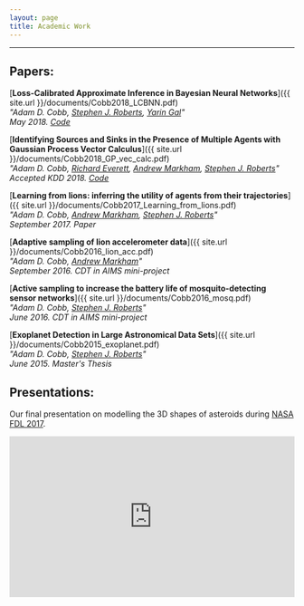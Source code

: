 ```yaml
---
layout: page
title: Academic Work
---
```

***
<!--![image-title-here]({{ site.url }}/images/Lion_withTag.jpg){:class="img-responsive"}
September 2016-->
## Papers:

[**Loss-Calibrated Approximate Inference in Bayesian Neural Networks**]({{ site.url }}/documents/Cobb2018_LCBNN.pdf)<br />
<em>"Adam D. Cobb, [Stephen J. Roberts](http://www.robots.ox.ac.uk/~sjrob/), [Yarin Gal](http://www.cs.ox.ac.uk/people/yarin.gal/website/)"<br>May 2018. [Code](https://github.com/AdamCobb/LCBNN)</em>

[**Identifying Sources and Sinks in the Presence of Multiple Agents with Gaussian Process Vector Calculus**]({{ site.url }}/documents/Cobb2018_GP_vec_calc.pdf)<br />
<em>"Adam D. Cobb, [Richard Everett](http://richardeverett.io), [Andrew Markham](https://www.cs.ox.ac.uk/people/andrew.markham/), [Stephen J. Roberts](http://www.robots.ox.ac.uk/~sjrob/)"<br>Accepted KDD 2018. [Code](https://github.com/AdamCobb/GP-LAPLACE)</em>

[**Learning from lions: inferring the utility of agents from their trajectories**]({{ site.url }}/documents/Cobb2017_Learning_from_lions.pdf)<br />
<em>"Adam D. Cobb, [Andrew Markham](https://www.cs.ox.ac.uk/people/andrew.markham/), [Stephen J. Roberts](http://www.robots.ox.ac.uk/~sjrob/)"<br>September 2017. Paper</em>

[**Adaptive sampling of lion accelerometer data**]({{ site.url }}/documents/Cobb2016_lion_acc.pdf)<br />
<em>"Adam D. Cobb, [Andrew Markham](https://www.cs.ox.ac.uk/people/andrew.markham/)"<br>September 2016. CDT in AIMS mini-project</em>


[**Active sampling to increase the battery life of mosquito-detecting sensor networks**]({{ site.url }}/documents/Cobb2016_mosq.pdf)<br />
<em>"Adam D. Cobb, [Stephen J. Roberts](http://www.robots.ox.ac.uk/~sjrob/)"<br>June 2016. CDT in AIMS mini-project</em>


[**Exoplanet Detection in Large Astronomical Data Sets**]({{ site.url }}/documents/Cobb2015_exoplanet.pdf)<br />
<em>"Adam D. Cobb, [Stephen J. Roberts](http://www.robots.ox.ac.uk/~sjrob/)"<br>June 2015. Master's Thesis</em>

## Presentations:

Our final presentation on modelling the 3D shapes of asteroids during [NASA FDL 2017](http://www.frontierdevelopmentlab.org/#/).


<div style="position: relative; padding-bottom: 56.25%; overflow: hidden;">
    <iframe style="position: absolute; width: 100%; height: 100%;"
        src="https://www.youtube.com/embed/WE7kWHi1EQY?rel=0" allowfullscreen frameborder="0">
    </iframe>
</div>